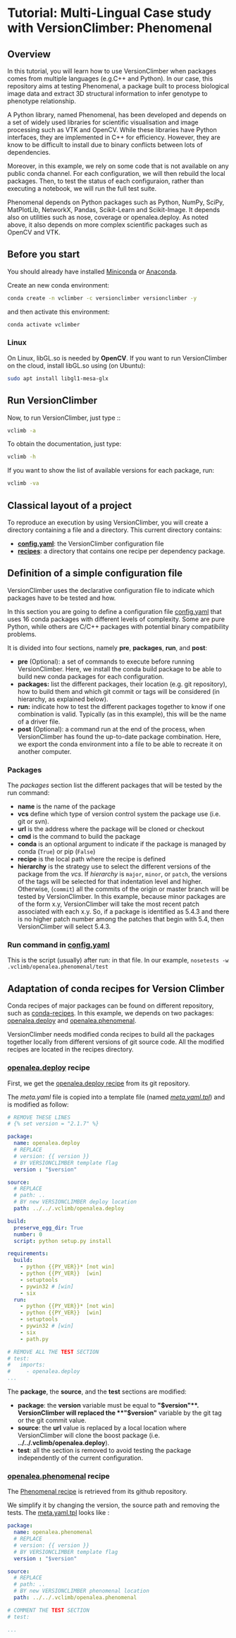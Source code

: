 # Tutorial: Multi-Lingual Case study with VersionClimber: Phenomenal

## Overview
In this tutorial, you will learn how to use VersionClimber when packages comes from multiple languages (e.g.C++ and Python). In our case, this repository aims at testing Phenomenal, a package built to process biological image data and extract 3D structural information to infer genotype to phenotype relationship.

A Python library, named Phenomenal, has been developed and depends on a set of widely used libraries for scientific visualisation and image processing such as VTK and OpenCV. While these libraries have Python interfaces, they are implemented in C++ for efficiency. However, they are know to be difficult to install due to binary conflicts between lots of dependencies.

Moreover, in this example, we rely on some code that is not available on any public conda channel. For each configuration, we will then rebuild the local packages. Then, to test the status of each configuraion, rather than executing a notebook, we will run the full test suite.

Phenomenal depends on Python packages such as Python, NumPy, SciPy, MatPlotLib, NetworkX, Pandas, Scikit-Learn and Scikit-Image.
It depends also on utilities such as nose, coverage or openalea.deploy.
As noted above, it also depends on more complex scientific packages such as OpenCV and VTK.

## Before you start

You should already have installed [Miniconda](https://conda.io) or
[Anaconda](https://docs.continuum.io/anaconda/install).

Create an new conda environment:

```bash
conda create -n vclimber -c versionclimber versionclimber -y
```
and then activate this environment:

```bash
conda activate vclimber
```

### Linux

On Linux, libGL.so is needed by **OpenCV**. If you want to run VersionClimber on the cloud,
install libGL.so using (on Ubuntu):
```bash
sudo apt install libgl1-mesa-glx
```

## Run VersionClimber

Now, to run VersionClimber, just type ::

```bash
vclimb -a
```

To obtain the documentation, just type:

```bash
vclimb -h
```

If you want to show the list of available versions for each package, run:

```bash
vclimb -va
```

## Classical layout of a project

To reproduce an execution by using VersionClimber, you will create a directory containing a file and a directory.
This current directory contains:
- **[config.yaml](config.yaml)**: the VersionClimber configuration file
- **[recipes](recipes)**: a directory that contains one recipe per dependency package.


## Definition of a simple configuration file

VersionClimber uses the declarative configuration file to indicate which packages have to be tested and how.

In this section you are going to define a configuration file [config.yaml](config.yaml) that uses 16 conda packages with different levels of complexity.
Some are pure Python, while others are C/C++ packages with potential binary compatibility problems.


It is divided into four sections, namely **pre**, **packages**, **run**, and **post**:
- **pre** (Optional): a set of commands to execute before running VersionClimber. Here, we install the conda build package to be able to build new conda packages for each configuration.
- **packages:** list the different packages, their location (e.g. git repository), how to build them and which git commit or tags will be considered (in hierarchy, as explained below).
- **run:** indicate how to test the different packages together to know if one combination is valid. Typically (as in this example), this will be the name of a driver file.
- **post** (Optional): a command run at the end of the process, when VersionClimber has found the up-to-date package combination. Here, we export the conda environment into a file to be able to recreate it on another computer.

### Packages

The *packages* section list the different packages that will be tested by the run command:
- **name** is the name of the package
- **vcs** define which type of version control system the package use (i.e. git or svn).
- **url** is the address where the package will be cloned or checkout
- **cmd** is the command to build the package
- **conda** is an optional argument to indicate if the package is managed by conda (`True`) or pip (`False`)
- **recipe** is the local path where the recipe is defined
- **hierarchy** is the strategy use to select the different versions of the package from the *vcs*.
If *hierarchy* is `major`, `minor`, or `patch`, the versions of the tags will be selected for that indentation level and higher. Otherwise, (`commit`) all the commits of the origin or master branch will be tested by VersionClimber. In this example, because minor packages are of the  form x.y, VersionClimber will take the most recent patch associated with each x.y. So, if a package is identified as 5.4.3 and there is no higher patch number among the patches that begin with 5.4, then VersionClimber will select 5.4.3.


### Run command in [config.yaml](config.yaml)

This is the script (usually) after run: in that file. In our example,
`nosetests -w .vclimb/openalea.phenomenal/test`

## Adaptation of conda recipes for Version Climber

Conda recipes of major packages can be found on different repository, such as [conda-recipes](https://github.com/conda/conda-recipes).
In this example, we depends on two packages: [openalea.deploy](http://github.com/openalea/deploy) and [openalea.phenomenal](http://github.com/openalea/deploy).

VersionClimber needs modified conda recipes to build all the packages together locally from different versions of git source code.
All the modified recipes are located in the recipes directory.

### [openalea.deploy](recipes/deploy/meta.yaml.tpl) recipe

First, we get the [openalea.deploy recipe](https://github.com/openalea/deploy) from its git repository.

The *meta.yaml* file is copied into a template file (named [*meta.yaml.tpl*](recipes/deploy/meta.yaml.tpl)) and is modified as follow:
```yaml
# REMOVE THESE LINES
# {% set version = "2.1.7" %}

package:
  name: openalea.deploy
  # REPLACE
  # version: {{ version }}
  # BY VERSIONCLIMBER template flag
  version : "$version"

source:
  # REPLACE
  # path: ..
  # BY new VERSIONCLIMBER deploy location
  path: ../../.vclimb/openalea.deploy

build:
  preserve_egg_dir: True
  number: 0
  script: python setup.py install

requirements:
  build:
    - python {{PY_VER}}* [not win]
    - python {{PY_VER}}  [win]
    - setuptools
    - pywin32 # [win]
    - six
  run:
    - python {{PY_VER}}* [not win]
    - python {{PY_VER}}  [win]
    - setuptools
    - pywin32 # [win]
    - six
    - path.py

# REMOVE ALL THE TEST SECTION
# test:
#   imports:
#     - openalea.deploy
...
```

The **package**, the **source**, and the **test** sections are modified:
- **package**: the **version** variable must be equal to **"$version"**. VersionClimber will replaced the **"$version"** variable by the git tag or the git commit value.
- **source**: the **url** value is replaced by a local location where VersionClimber will clone the boost package (i.e. **../../.vclimb/openalea.deploy**).
- **test**: all the section is removed to avoid testing the package independently of the current configuration.



### [openalea.phenomenal](recipes/phenomenal/meta.yaml.tpl) recipe

The [Phenomenal recipe](https://github.com/openalea/phenomenal/blob/master/conda/meta.yaml) is retrieved from its github repository.

We simplify it by changing the version, the source path and removing the tests. The [meta.yaml.tpl](recipes/phenomenal/meta.yaml.tpl) looks like :

```yaml
package:
  name: openalea.phenomenal
  # REPLACE
  # version: {{ version }}
  # BY VERSIONCLIMBER template flag
  version : "$version"

source:
  # REPLACE
  # path: ..
  # BY new VERSIONCLIMBER phenomenal location
  path: ../../.vclimb/openalea.phenomenal

# COMMENT THE TEST SECTION
# test:

...
```


